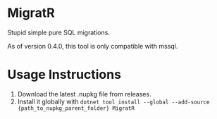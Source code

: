 # MigratR
Stupid simple pure SQL migrations.

As of version 0.4.0, this tool is only compatible with mssql.
# Usage Instructions
1. Download the latest .nupkg file from releases.
2. Install it globally with `dotnet tool install --global --add-source {path_to_nupkg_parent_folder} MigratR`
